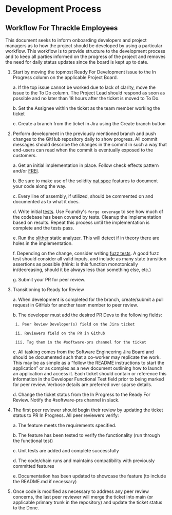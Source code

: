# Development Process


## Workflow For Thrackle Employees

This document seeks to inform onboarding developers and project managers as to how the project should be developed by using a particular workflow. This workflow is to provide structure to the development process and to keep all parties informed on the progress of the project and removes the need for daily status updates since the board is kept up to date. 

1. Start by moving the topmost Ready For Development issue to the In Progress column on the applicable Project Board.

    a. If the top issue cannot be worked due to lack of clarity, move the issue to the To Do column. The Project Lead  should respond as soon as possible and no later than 18 hours after the ticket is moved to To Do.

    b. Set the Assignee within the ticket as the team member working the ticket

    c. Create a branch from the ticket in Jira using the Create branch button

2. Perform development in the previously mentioned branch and push changes to the GitHub repository daily to show progress. All commit messages should describe the changes in the commit in such a way that end-users can read when the commit is eventually exposed to the customers.

    a. Get an initial implementation in place. Follow check effects pattern and/or [FREI](https://www.nascent.xyz/idea/youre-writing-require-statements-wrong).

    b. Be sure to make use of the solidity [nat spec](https://docs.soliditylang.org/en/develop/natspec-format.html) features to document your code along the way.

    c. Every line of assembly, if utilized, should be commented on and documented as to what it does.

    d. Write initial [tests](https://book.getfoundry.sh/forge/tests). Use Foundry's `forge coverage` to see how much of the codebase has been covered by tests. Cleanup the implementation based on results. Repeat this process until the implementation is complete and the tests pass.

    e. Run the [slither](https://github.com/crytic/slither) static analyzer. This will detect if in theory there are holes in the implementation.

    f. Depending on the change, consider writing [fuzz tests](https://book.getfoundry.sh/forge/fuzz-testing). A good fuzz test should consider all valid inputs, and include as many state transition assertions as possible (think: is this function monotonically in/decreasing, should it be always less than something else, etc.)

    g. Submit your PR for peer review.

3. Transitioning to Ready for Review

    a. When development is completed for the branch, create/submit a pull request in GitHub for another team member to peer review. 

    b. The developer must add the desired PR Devs to the following fields:

        i. Peer Review Developer(s) field on the Jira ticket

        ii. Reviewers field on the PR in Github

        iii. Tag them in the #software-prs channel for the ticket

    c. All tasking comes from the Software Engineering Jira Board and should be documented such that a co-worker may replicate the work. This may be as simple as a “follow the README instructions to start the application” or as complex as a new document outlining how to launch an application and access it. Each ticket should contain or reference this information in the Developer Functional Test field prior to being marked for peer review. Verbose details are preferred over sparse details.

    d. Change the ticket status from the In Progress to the Ready For Review. Notify the #software-prs channel in slack.

 4. The first peer reviewer should begin their review by updating the ticket status to PR In Progress. All peer reviewers verify:

    a. The feature meets the requirements specified.

    b. The feature has been tested to verify the functionality (run through the functional test)

    c. Unit tests are added and complete successfully

    d. The code/chain runs and maintains compatibility with previously committed features

    e. Documentation has been updated to showcase the feature (to include the README.md if necessary)

5. Once code is modified as necessary to address any peer review concerns, the last peer reviewer will merge the ticket into main (or applicable primary trunk in the repository) and update the ticket status to the Done.

